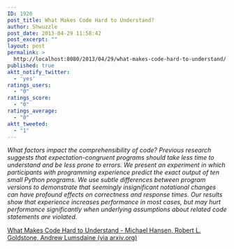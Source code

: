 ```yaml
---
ID: 1920
post_title: What Makes Code Hard to Understand?
author: Shwuzzle
post_date: 2013-04-29 11:58:42
post_excerpt: ""
layout: post
permalink: >
  http://localhost:8080/2013/04/29/what-makes-code-hard-to-understand/
published: true
aktt_notify_twitter:
  - 'yes'
ratings_users:
  - "0"
ratings_score:
  - "0"
ratings_average:
  - "0"
aktt_tweeted:
  - "1"
---
```

<em>What factors impact the comprehensibility of code? Previous research suggests that expectation-congruent programs should take less time to understand and be less prone to errors. We present an experiment in which participants with programming experience predict the exact output of ten small Python programs. We use subtle differences between program versions to demonstrate that seemingly insignificant notational changes can have profound effects on correctness and response times. Our results show that experience increases performance in most cases, but may hurt performance significantly when underlying assumptions about related code statements are violated. </em>

<a href="http://arxiv.org/abs/1304.5257?utm_source=statuscode">What Makes Code Hard to Understand - Michael Hansen, Robert L. Goldstone, Andrew Lumsdaine (via arxiv.org)</a>